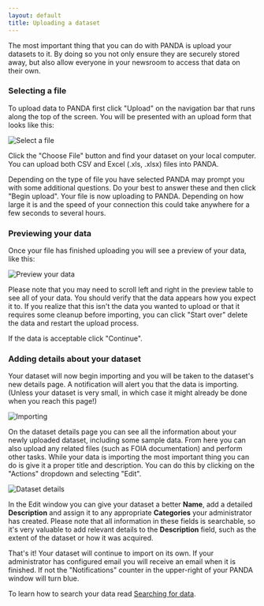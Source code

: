 ```yaml
---
layout: default 
title: Uploading a dataset
---
```


The most important thing that you can do with PANDA is upload your datasets to it. By doing so you not only ensure they are securely stored away, but also allow everyone in your newsroom to access that data on their own.

### Selecting a file

To upload data to PANDA first click "Upload" on the navigation bar that runs along the top of the screen. You will be presented with an upload form that looks like this:

![Select a file](/images/panda-upload.png)

Click the "Choose File" button and find your dataset on your local computer. You can upload both CSV and Excel (.xls, .xlsx) files into PANDA.

Depending on the type of file you have selected PANDA may prompt you with some additional questions. Do your best to answer these and then click "Begin upload". Your file is now uploading to PANDA. Depending on how large it is and the speed of your connection this could take anywhere for a few seconds to several hours.

### Previewing your data

Once your file has finished uploading you will see a preview of your data, like this:

![Preview your data](/images/panda-preview.png)

Please note that you may need to scroll left and right in the preview table to see all of your data. You should verify that the data appears how you expect it to. If you realize that this isn't the data you wanted to upload or that it requires some cleanup before importing, you can click "Start over" delete the data and restart the upload process.

If the data is acceptable click "Continue".

### Adding details about your dataset

Your dataset will now begin importing and you will be taken to the dataset's new details page. A notification will alert you that the data is importing. (Unless your dataset is very small, in which case it might already be done when you reach this page!)

![Importing](/images/panda-importing.png)

On the dataset details page you can see all the information about your newly uploaded dataset, including some sample data. From here you can also upload any related files (such as FOIA documentation) and perform other tasks. While your data is importing the most important thing you can do is give it a proper title and description. You can do this by clicking on the "Actions" dropdown and selecting "Edit".

![Dataset details](/images/panda-dataset.png)

In the Edit window you can give your dataset a better **Name**, add a detailed **Description** and assign it to any appropriate **Categories** your administrator has created. Please note that all information in these fields is searchable, so it's very valuable to add relevant details to the **Description** field, such as the extent of the dataset or how it was acquired.

That's it! Your dataset will continue to import on its own. If your administrator has configured email you will receive an email when it is finished. If not the "Notifications" counter in the upper-right of your PANDA window will turn blue.

To learn how to search your data read [Searching for data](/docs/searching-data.html).

